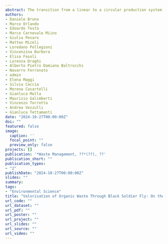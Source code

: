 ```yaml
---
abstract: The transition from a linear to a circular production system involves transforming waste (such as the organic fraction of municipal solid waste, OFMSW) into valuable resources. Insect-mediated bioconversion, particularly using black soldier fly (BSF) larvae, can offer a promising opportunity to convert OFMSW into protein-rich biomass. However, current regulatory restrictions limit the use of insect proteins for animal feed, prompting the exploration of other applications, such as the production of bioplastics. Here, we explored an innovative and integrated circular supply chain model which aims to valorise the OFMSW through BSF larvae for the production of biobased materials with high technological value. BSF larvae reared on the OFMSW showed excellent growth performance and bioconversion rate of the substrate. The use of well-suited extraction methods allowed the isolation of high-purity lipids, proteins, and chitin fractions, suitable building blocks to produce biobased materials. In particular, the protein fraction was used to develop biodegradable plastic films which showed potential for replacing traditional petroleum-based materials, with the promise to be fully recycle back to amino acids, thus promoting a circular economy process. Socioeconomic analysis highlighted values generated along the entire supply chain, and life cycle assessment pointed out that lipid extraction was the most challenging step:
authors:
- Daniele Bruno
- Marco Orlando
- Edoardo Testa
- Marco Carnevale Miino
- Giulia Pesaro
- Matteo Miceli
- Loredano Pollegioni
- Vincenzina Barbera
- Elisa Fasoli
- Lorenza Draghi
- Alberto Pietro Damiano Baltrocchi
- Navarro Ferronato
- admin
- Elena Maggi
- Silvia Caccia
- Morena Casartelli
- Gianluca Molla
- Maurizio Galimberti
- Vincenzo Torretta
- Andrea Vezzulli
- Gianluca Tettamanti
date: "2024-10-27T00:00:00Z"
doi: ""
featured: false
image:
  caption: ''
  focal_point: ""
  preview_only: false
projects: []
publication: '*Waste Management, ??*(??), ??'
publication_short: ""
publication_types:
- "2"
publishDate: "2024-10-27T00:00:00Z"
slides: ""
summary: 
tags:
- "Environmental Science"
title: "Valorisation of Organic Waste Through Black Soldier Fly: On the Way of a Real Circular Bioeconomy Process"
url_code: ""
url_dataset: ""
url_pdf: ""
url_poster: ""
url_project: ""
url_slides: ""
url_source: ""
url_video: ""
---
```

